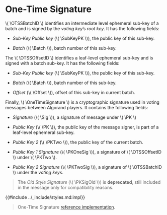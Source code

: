 $$
\newcommand \SubKeyPK {\mathrm{SubKeyPK}}
\newcommand \OTSSOffsetID {\mathrm{OneTimeSignatureSubkeyOffsetID}}
\newcommand \OTSSBatchID {\mathrm{OneTimeSignatureSubkeyBatchID}}
\newcommand \OneTimeSignature {\mathrm{OneTimeSignature}}
\newcommand \Sig {\mathrm{Sig}}
\newcommand \PK {\mathrm{PK}}
\newcommand \PKSigOld {\mathrm{PKSigOld}}
\newcommand \PKTwo {\mathrm{PK2}}
\newcommand \PKOneSig {\mathrm{PK1Sig}}
\newcommand \PKTwoSig {\mathrm{PK2Sig}}
\newcommand \Offset {\mathrm{Offset}}
\newcommand \Batch {\mathrm{Batch}}
$$

# One-Time Signature

\\( \OTSSBatchID \\) identifies an intermediate level ephemeral sub-key of a batch
and is signed by the _voting key_’s _root key_. It has the following fields:

- _Sub-Key Public key_ (\\( \SubKeyPK \\)), the public key of this sub-key.

- _Batch_ (\\( \Batch \\)), batch number of this sub-key.

The \\( \OTSSOffsetID \\) identifies a leaf-level ephemeral sub-key and is signed
with a batch sub-key. It has the following fields:

- _Sub-Key Public key_ (\\( \SubKeyPK \\)), the public key of this sub-key.

- _Batch_ (\\( \Batch \\)), batch number of this sub-key.

- _Offset_ (\\( \Offset \\)), offset of this sub-key in current batch.

Finally, \\( \OneTimeSignature \\) is a cryptographic signature used in voting
messages between Algorand players. It contains the following fields:

- _Signature_ (\\( \Sig \\)), a signature of message under \\( \PK \\)

- _Public Key_ (\\( \PK \\)), the public key of the message signer, is part of a
leaf-level ephemeral sub-key.

- _Public Key 2_ (\\( \PKTwo \\)), the public key of the current batch.

- _Public Key 1 Signature_ (\\( \PKOneSig \\)), a signature of \\( \OTSSOffsetID \\)
under \\( \PKTwo \\).

- _Public Key 2 Signature_ (\\( \PKTwoSig \\)), a signature of \\( \OTSSBatchID \\)
under the _voting keys_.

> The _Old Style Signature_ (\\( \PKSigOld \\)) is **deprecated**, still included
> in the message only for compatibility reasons.

{{#include ../_include/styles.md:impl}}
> One-Time Signature [reference implementation](https://github.com/algorand/go-algorand/blob/b6e5bcadf0ad3861d4805c51cbf3f695c38a93b7/crypto/onetimesig.go#L36).
